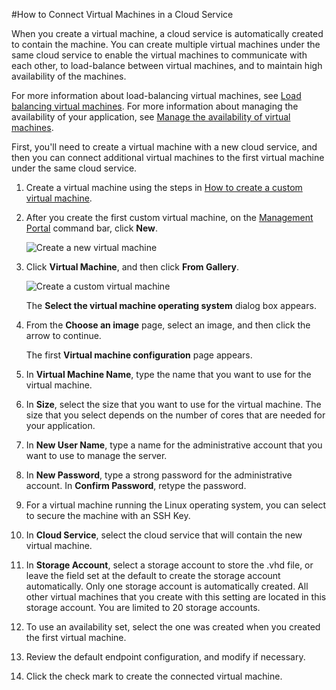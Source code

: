 
<properties authors="kathydav" editor="tysonn" manager="donaldg" /> 


#How to Connect Virtual Machines in a Cloud Service



When you create a virtual machine, a cloud service is automatically created to contain the machine. You can create multiple virtual machines under the same cloud service to enable the virtual machines to communicate with each other, to load-balance between virtual machines, and to maintain high availability of the machines. 

For more information about load-balancing virtual machines, see [Load balancing virtual machines](../../articles/load-balance-virtual-machines/). For more information about managing the availability of your application, see [Manage the availability of virtual machines](../../articles/manage-availability-virtual-machines/). 


First, you'll need to create a virtual machine with a new cloud service, and then you can connect additional virtual machines to the first virtual machine under the same cloud service. 



1. Create a virtual machine using the steps in [How to create a custom virtual machine](../../articles/virtual-machines-create-custom/).


2. After you create the first custom virtual machine, on the [Management Portal](http://manage.windowsazure.cn) command bar, click **New**.


	![Create a new virtual machine](./media/howto-connect-vm-cloud-service/Create.png)

3. Click **Virtual Machine**, and then click **From Gallery**.


	![Create a custom virtual machine](./media/howto-connect-vm-cloud-service/CreateNew.png)

	The **Select the virtual machine operating system** dialog box appears. 


4. From the **Choose an image** page, select an image, and then click the arrow to continue.


	The first **Virtual machine configuration** page appears.


5. In **Virtual Machine Name**, type the name that you want to use for the virtual machine.

6. In **Size**, select the size that you want to use for the virtual machine. The size that you select depends on the number of cores that are needed for your application.

7. In **New User Name**, type a name for the administrative account that you want to use to manage the server.


8. In **New Password**, type a strong password for the administrative account. In **Confirm Password**, retype the password.


9. For a virtual machine running the Linux operating system, you can select to secure the machine with an SSH Key.


10. In **Cloud Service**, select the cloud service that will contain the new virtual machine.

11. In **Storage Account**, select a storage account to store the .vhd file, or leave the field set at the default to create the storage account automatically. Only one storage account is automatically created. All other virtual machines that you create with this setting are located in this storage account. You are limited to 20 storage accounts.


12. To use an availability set, select the one was created when you created the first virtual machine.

13. Review the default endpoint configuration, and modify if necessary. 

14. Click the check mark to create the connected virtual machine.


